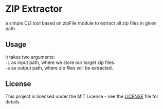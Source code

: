 # ZIP Extractor

a simple CLI tool based on zipFile module to extract all zip files in given path. 

## Usage

it takes two arguments:
<br/>
`-i` as input path, where we store our target zip files. 
<br/>
`-o` as output path, where zip files will be extracted.
<br/>
## License

This project is licensed under the MIT License - see the [LICENSE](LICENSE) file for details
